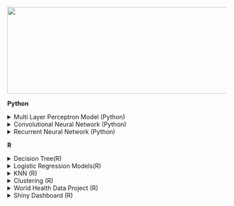 <p align="center">

  <img width="600" height="200" src="https://github.com/MuizM/MuizM/blob/main/MUIZ%20MURAD%20(1).png">

</p>

 

 

**Python**

 

<details>

<summary>Multi Layer Perceptron Model (Python)</summary>

Predicting which category newsgroup text belongs to.

<object data="https://github.com/MuizM/MuizM/blob/main/Machine_Learning_Report_One.pdf" type="application/pdf" width="700px" height="700px">

    <embed src=https://github.com/MuizM/MuizM/blob/main/Machine_Learning_Report_One.pdf">

        <p>Report: <a href="https://github.com/MuizM/MuizM/blob/main/Machine_Learning_Report_One.pdf">View Report</a>.</p>

    </embed>

</object>

 

<object data="https://github.com/MuizM/MuizM/blob/main/Assignment_One_Final.ipynb" type="application/ipynb" width="700px" height="700px">

    <embed src="https://github.com/MuizM/MuizM/blob/main/Assignment_One_Final.ipynb">

        <p>Code: <a href="https://github.com/MuizM/MuizM/blob/main/Assignment_One_Final.ipynb">View Code</a>.</p>

    </embed>

</object>

</details>

 

<details>

<summary>Convolutional Neural Network (Python)</summary>

To predict which of 10 categories an image belongs to, the data is the classic CIFAR-10 dataset.

<object data="https://github.com/MuizM/MuizM/blob/main/Machine_Learning_Report_Two.pdf" type="application/pdf" width="700px" height="700px">

    <embed src=https://github.com/MuizM/MuizM/blob/main/Machine_Learning_Report_Two.pdf">

        <p>Report: <a href="https://github.com/MuizM/MuizM/blob/main/Machine_Learning_Report_Two.pdf">View Report</a>.</p>

    </embed>

</object>

 

<object data="https://github.com/MuizM/MuizM/blob/main/Assignment_Two_Final_Submit.ipynb" type="application/ipynb" width="700px" height="700px">

    <embed src="https://github.com/MuizM/MuizM/blob/main/Assignment_Two_Final_Submit.ipynb">

        <p>Code: <a href="https://github.com/MuizM/MuizM/blob/main/Assignment_Two_Final_Submit.ipynb">View Code</a>.</p>

    </embed>

</object>

</details>

 

<details>

<summary>Recurrent Neural Network (Python)</summary>

1. Conduct a literature review of at least 10 academic articles focusing on the use of RNNs in stock price prediction (use google scholar, and focus on the last 5 years)

2. Build an RNN focused only on using past prices to predict future prices

 

 

<object data="https://github.com/MuizM/MuizM/blob/main/Machine_Learning_Report_Three.pdf" type="application/pdf" width="700px" height="700px">

    <embed src=https://github.com/MuizM/MuizM/blob/main/Machine_Learning_Report_Three.pdf">

        <p>Report: <a href="https://github.com/MuizM/MuizM/blob/main/Machine_Learning_Report_Three.pdf">View Report</a>.</p>

    </embed>

</object>

 

<object data="https://github.com/MuizM/MuizM/blob/main/Assignment_Three_Final.ipynb" type="application/ipynb" width="700px" height="700px">

    <embed src="https://github.com/MuizM/MuizM/blob/main/Assignment_Three_Final.ipynb">

        <p>Code: <a href="https://github.com/MuizM/MuizM/blob/main/Assignment_Three_Final.ipynb">View Code</a>.</p>

    </embed>

</object>

</details>

 

 

 

**R**

 

<details>

<summary>Decision Tree(R)</summary>

Your goal is to create a decision tree which can predict class membership of the “y” variable - Predicting the success of Bank Telemarketing using Decision Trees

<object data="https://github.com/MuizM/MuizM/blob/main/Assignment_One_Code.pdf" type="application/pdf" width="700px" height="700px">

    <embed src=https://github.com/MuizM/MuizM/blob/main/Assignment_One_Code.pdf">

        <p>Report + Code: <a href="https://github.com/MuizM/MuizM/blob/main/Assignment_One_Code.pdf">View Report + Code</a>.</p>

    </embed>

</object>

</details>

    

     

<details>

<summary>Logistic Regression Models(R)</summary>

Instead of just offering all customers the opportunity to respond to the offer, had to develop a model to target those who are most likely to respond incorporating an estimate of the probability that a given customer will respond.

 

<object data="https://github.com/MuizM/MuizM/blob/main/Assignment_Two_Report.pdf" type="application/pdf" width="700px" height="700px">

    <embed src=https://github.com/MuizM/MuizM/blob/main/Assignment_Two_Report.pdf">

        <p>Report: <a href="https://github.com/MuizM/MuizM/blob/main/Assignment_Two_Report.pdf">View Report</a>.</p>

    </embed>

</object>

 

<object data="https://github.com/MuizM/MuizM/blob/main/Assignment_Two_Code.pdf" type="application/ipynb" width="700px" height="700px">

    <embed src="https://github.com/MuizM/MuizM/blob/main/Assignment_Two_Code.pdf">

        <p>Code: <a href="https://github.com/MuizM/MuizM/blob/main/Assignment_Two_Code.pdf">View Code</a>.</p>

    </embed>

</object>

</details>

 

<details>

<summary>KNN (R)</summary>

Using KNN classification to determine the probability that a given customer will take up an offer through telemarketing. Deliverable was to create the best model to predict the probability a customer will take up the product.

  

<object data="https://github.com/MuizM/MuizM/blob/main/Assignment_Three_Report.pdf" type="application/pdf" width="700px" height="700px">

    <embed src=https://github.com/MuizM/MuizM/blob/main/Assignment_Three_Report.pdf">

        <p>Report: <a href="https://github.com/MuizM/MuizM/blob/main/Assignment_Three_Report.pdf">View Report</a>.</p>

    </embed>

</object>

                                                                                                

<object data="https://github.com/MuizM/MuizM/blob/main/Assignment_Three_Code.pdf" width="700px" height="700px">

    <embed src="https://github.com/MuizM/MuizM/blob/main/Assignment_Three_Code.pdf">

        <p>Code: <a href="https://github.com/MuizM/MuizM/blob/main/Assignment_Three_Code.pdf">View Code</a>.</p>

    </embed>

</object>

</details>

 

<details>

<summary>Clustering (R)</summary>

Finding natural groupings that exist within customer base. Deliverable was to find and explain any ONE natural grouping within the data - finding one way to group customers, and then explain that grouping in business terms.

 

<object data="https://github.com/MuizM/MuizM/blob/main/Assignment_Four_Report.pdf" type="application/pdf" width="700px" height="700px">

    <embed src=https://github.com/MuizM/MuizM/blob/main/Assignment_Four_Report.pdf">

        <p>Report: <a href="https://github.com/MuizM/MuizM/blob/main/Assignment_Four_Report.pdf">View Report</a>.</p>

    </embed>

</object>

                                                                                               

<object data="https://github.com/MuizM/MuizM/blob/main/Assignment_Four_Code.pdf" width="700px" height="700px">

    <embed src="https://github.com/MuizM/MuizM/blob/main/Assignment_Four_Code.pdf">

        <p>Code: <a href="https://github.com/MuizM/MuizM/blob/main/Assignment_Four_Code.pdf">View Code</a>.</p>

    </embed>

</object>

</details>

 

<details>

<summary>World Health Data Project (R)</summary>

The purpose of this report is to investigate these factors that affect life expectancy, quantify them and their effects, and ultimately allow for efficient maximization of life expectancy.

 

<object data="https://github.com/MuizM/MuizM/blob/main/Assignment-code.rmd" type="application/rmd" width="700px" height="700px">

    <embed src=https://github.com/MuizM/MuizM/blob/main/Assignment-code.rmd">

        <p>Report: <a href="https://github.com/MuizM/MuizM/blob/main/Assignment-code.rmd">View Code</a>.</p>

    </embed>

</object>

                                                                                                

<object data="https://github.com/MuizM/MuizM/blob/main/StatsRegressionFinalReport.pdf" type="application/pdf" width="700px" height="700px">

    <embed src="https://github.com/MuizM/MuizM/blob/main/StatsRegressionFinalReport.pdf">

        <p>Code: <a href="https://github.com/MuizM/MuizM/blob/main/StatsRegressionFinalReport.pdf">View Report</a>.</p>

    </embed>

</object>

</details>

 

 

<details>

<summary>Shiny Dashboard (R)</summary>

Essentially this will be a dashboard which is built using Shiny. For the tree, logistic regression and KNN models, the app will build the models and for each model, it will show visualizations of the model and its fitness for purpose. The app would then allow a salesperson to input the specific details of the customer they are talking to, and receive a prediction from each of the underlying models. Based on this prediction, the salesperson could make targeted offers to the customer.

 

<object data="https://muizmuradds.shinyapps.io/Dashboard/" type="application/website" width="700px" height="700px">

    <embed src=https://muizmuradds.shinyapps.io/Dashboard/">

        <p>Dashboard: <a href="https://muizmuradds.shinyapps.io/Dashboard/">View Dashboard</a>.</p>

    </embed>

</object>

</details>
